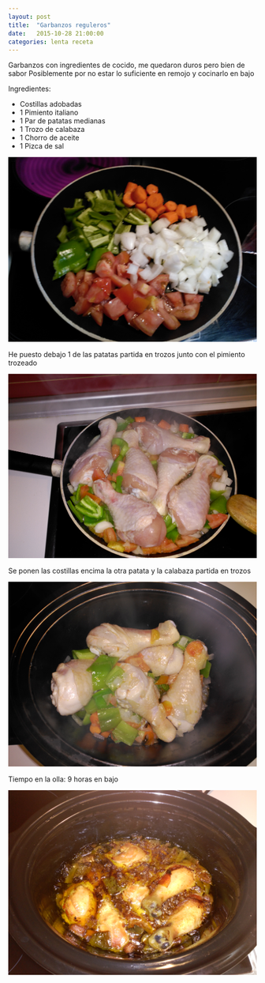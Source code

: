```yaml
---
layout: post
title:  "Garbanzos reguleros"
date:   2015-10-28 21:00:00
categories: lenta receta
---
```


Garbanzos con ingredientes de cocido, me quedaron duros pero bien de sabor
Posiblemente por no estar lo suficiente en remojo y cocinarlo en bajo

Ingredientes:

* Costillas adobadas
* 1 Pimiento italiano
* 1 Par de patatas medianas
* 1 Trozo de calabaza
* 1 Chorro de aceite
* 1 Pizca de sal

![pollo_ingredientes][pollo_ingredientes]

He puesto debajo 1 de las patatas partida en trozos junto con el pimiento trozeado

![pollo_rehogar][pollo_rehogar]

Se ponen las costillas encima la otra patata y la calabaza partida en trozos

![pollo_rehogar][pollo_olla]

Tiempo en la olla: 9 horas en bajo

![pollo_despues][pollo_despues]

[pollo_ingredientes]: /static/images/recetas/2015-10-19_pollo_1.jpg
[pollo_rehogar]: /static/images/recetas/2015-10-19_pollo_2.jpg
[pollo_olla]: /static/images/recetas/2015-10-19_pollo_3.jpg
[pollo_despues]: /static/images/recetas/2015-10-19_pollo_4.jpg